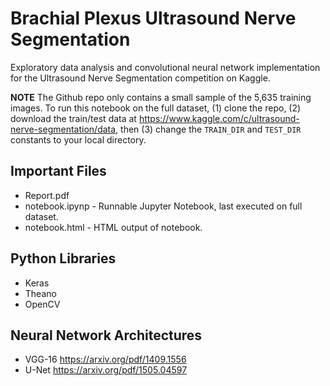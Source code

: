 # Brachial Plexus Ultrasound Nerve Segmentation

Exploratory data analysis and convolutional neural network implementation for the Ultrasound Nerve Segmentation competition on Kaggle.

**NOTE** The Github repo only contains a small sample of the 5,635 training images. To run this notebook on the full dataset, (1) clone the repo, (2) download the train/test data at https://www.kaggle.com/c/ultrasound-nerve-segmentation/data, then (3) change the `TRAIN_DIR` and `TEST_DIR` constants to your local directory.

## Important Files

- Report.pdf
- notebook.ipynp - Runnable Jupyter Notebook, last executed on full dataset.
- notebook.html - HTML output of notebook.

## Python Libraries

- Keras
- Theano
- OpenCV

## Neural Network Architectures

- VGG-16 https://arxiv.org/pdf/1409.1556
- U-Net https://arxiv.org/pdf/1505.04597
